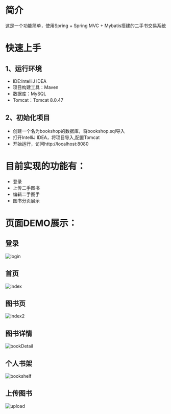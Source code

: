 # 简介
这是一个功能简单，使用Spring + Spring MVC + Mybatis搭建的二手书交易系统

# 快速上手
## 1、运行环境
- IDE:IntelliJ IDEA
- 项目构建工具：Maven
- 数据库：MySQL
- Tomcat：Tomcat 8.0.47

## 2、初始化项目
- 创建一个名为bookshop的数据库，将bookshop.sql导入
- 打开IntelliJ IDEA，将项目导入,配置Tomcat
- 开始运行，访问http://localhost:8080

# 目前实现的功能有：
- 登录
- 上传二手图书
- 编辑二手图手
- 图书分页展示

# 页面DEMO展示：
## 登录
![login](https://github.com/DanielLin07/bookshop/blob/master/Screenshots/login.jpg)
## 首页
![index](https://github.com/DanielLin07/bookshop/blob/master/Screenshots/index.jpg)
## 图书页
![index2](https://github.com/DanielLin07/bookshop/blob/master/Screenshots/home.jpg)
## 图书详情
![bookDetail](https://github.com/DanielLin07/bookshop/blob/master/Screenshots/bookDetail.jpg)
## 个人书架
![bookshelf](https://github.com/DanielLin07/bookshop/blob/master/Screenshots/bookshelf.jpg)
## 上传图书
![upload](https://github.com/DanielLin07/bookshop/blob/master/Screenshots/upload.jpg)
